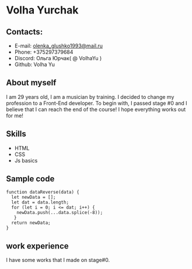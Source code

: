 #  Volha Yurchak
##  Contacts:
* E-mail: olenka_glushko1993@mail.ru
* Phone: +375297379684
* Discord: Ольга Юрчак( @ VolhaYu )
* Github: Volha Yu

##  About myself
I am 29 years old, I am a musician by training. I decided to change my profession to a Front-End developer. To begin with, I passed stage #0 and I believe that I can reach the end of the course! I hope everything works out for me!
##  Skills
* HTML
* CSS
* Js basics

## Sample code  
```
function dataReverse(data) {
  let newData = [];
  let dat = data.length;
  for (let i = 0; i <= dat; i++) {
    newData.push(...data.splice(-8));
   } 
  return newData;
}
```
##  work experience
I have some works that I made on stage#0.  
